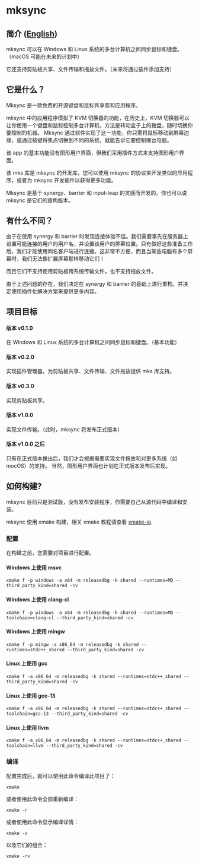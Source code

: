 # mksync

## 简介 ([English](/README.md))

mksync 可以在 Windows 和 Linux 系统的多台计算机之间同步鼠标和键盘。（macOS 可能在未来的计划中）

它还支持剪贴板共享、文件传输和拖放文件。（未来将通过插件添加支持）

## 它是什么？
Mksync 是一款免费的开源键盘和鼠标共享库和应用程序。

mksync 中的应用程序模拟了 KVM 切换器的功能，在历史上，KVM 切换器可以让你使用一个键盘和鼠标控制多台计算机，方法是转动盒子上的拨盘，随时切换你要控制的机器。 Mksync 通过软件实现了这一功能，你只需将鼠标移动到屏幕边缘，或通过按键将焦点切换到不同的系统，就能告诉它要控制哪台电脑。

该 app 的基本功能没有图形用户界面，但我们采用插件方式来支持图形用户界面。

该 mks 库是 mksync 的开发库，您可以使用 mksync 的协议来开发类似的应用程序，或者为 mksync 开发插件以获得更多功能。

Mksync 是基于 synergy、barrier 和 input-leap 的灵感而开发的。你也可以说 mksync 是它们的重构版本。

## 有什么不同？

由于在使用 synergy 和 barrier 时发现连接体验不佳。我们需要事先在服务器上设置可能连接的用户的用户名，并设置该用户的屏幕位置。只有做好这些准备工作后，我们才能使用同名客户端进行连接。这非常不方便，而且当某些电脑有多个屏幕时，我们无法像扩展屏幕那样移动它们！

而且它们不支持使用剪贴板跨系统传输文件，也不支持拖放文件。

由于上述问题的存在，我们决定在 synergy 和 barrier 的基础上进行重构。并决定使用插件化解决方案来提供更多内容。

## 项目目标

#### 版本 v0.1.0
在 Windows 和 Linux 系统的多台计算机之间同步鼠标和键盘。（基本功能）

#### 版本 v0.2.0
实现插件管理器。为剪贴板共享、文件传输、文件拖放提供 mks 库支持。

#### 版本 v0.3.0
实现剪贴板共享。

#### 版本 v1.0.0
实现文件传输。（此时，mksync 将发布正式版本）

#### 版本 v1.0.0 之后
只有在正式版本推出后，我们才会根据需要实现文件拖放和对更多系统（如 mocOS）的支持。 当然，图形用户界面也计划在正式版本发布后实现。

## 如何构建?
mksync 目前只是测试版，没有发布安装程序，你需要自己从源代码中编译和安装。

mksync 使用 xmake 构建，相关 xmake 教程请查看 [xmake-io](https://xmake.io/).

### 配置

在构建之前，您需要对项目进行配置。

#### Windows 上使用 msvc
```
xmake f -p windows -a x64 -m releasedbg -k shared --runtimes=MD --third_party_kind=shared -cv
```
#### Windows 上使用 clang-cl
```
xmake f -p windows -a x64 -m releasedbg -k shared --runtimes=MD --toolchain=clang-cl --third_party_kind=shared -cv
```
#### Windows 上使用 mingw
```
xmake f -p mingw -a x86_64 -m releasedbg -k shared --runtimes=stdc++_shared --third_party_kind=shared -cv
```
#### Linux 上使用 gcc
```
xmake f -a x86_64 -m releasedbg -k shared --runtimes=stdc++_shared --third_party_kind=shared -cv
```
#### Linux 上使用 gcc-13
```
xmake f -a x86_64 -m releasedbg -k shared --runtimes=stdc++_shared --toolchain=gcc-13 --third_party_kind=shared -cv
```
#### Linux 上使用 llvm
```
xmake f -a x86_64 -m releasedbg -k shared --runtimes=stdc++_shared --toolchain=llvm --third_party_kind=shared -cv
```

### 编译

配置完成后，就可以使用此命令编译此项目了：
```
xmake
```
或者使用此命令全部重新编译：
```
xmake -r
```
或者使用此命令显示编译详情：
```
xmake -v
```
以及它们的组合：
```
xmake -rv
```